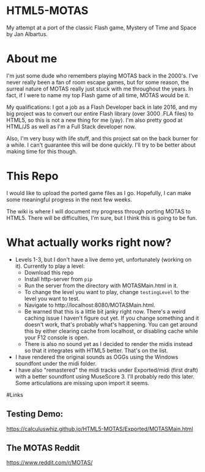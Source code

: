 # HTML5-MOTAS
My attempt at a port of the classic Flash game, Mystery of Time and Space by Jan Albartus.

# About me
I'm just some dude who remembers playing MOTAS back in the 2000's. I've never really been a fan of room escape games, but for some reason, the surreal nature of MOTAS really just stuck with me throughout the years. In fact, if I were to name my top Flash game of all time, MOTAS would be it.

My qualifications: I got a job as a Flash Developer back in late 2016, and my big project was to convert our entire Flash library (over 3000 .FLA files) to HTML5, so this is not a new thing for me (yay). I'm also pretty good at HTML/JS as well as I'm a Full Stack developer now.

Also, I'm very busy with life stuff, and this project sat on the back burner for a while. I can't guarantee this will be done quickly. I'll try to be better about making time for this though.

# This Repo
I would like to upload the ported game files as I go. Hopefully, I can make some meaningful progress in the next few weeks.

The wiki is where I will document my progress through porting MOTAS to HTML5. There will be difficulties, I'm sure, but I think this is going to be fun.

# What actually works right now?
- Levels 1-3, but I don't have a live demo yet, unfortunately (working on it). Currently to play a level:
	- Download this repo
	- Install http-server from `pip`
	- Run the server from the directory with MOTASMain.html in it.
	- To change the level you want to play, change `testingLevel` to the level you want to test.
	- Navigate to http://localhost:8080/MOTASMain.html.
	- Be warned that this is a little bit janky right now. There's a weird caching issue I haven't figure out yet. If you change something and it doesn't work, that's probably what's happening. You can get around this by either clearing cache from localhost, or disabling cache while your F12 console is open.
	- There is also no sound yet as I decided to render the midis instead so that it integrates with HTML5 better. That's on the list.
- I have rendered the original sounds as OGGs using the Windows soundfont under the midi folder.
- I have also "remastered" the midi tracks under Exported/midi (first draft) with a better soundfont using MuseScore 3. I'll probably redo this later. Some articulations are missing upon import it seems.

#Links
## Testing Demo:
https://calculuswhiz.github.io/HTML5-MOTAS/Exported/MOTASMain.html

## The MOTAS Reddit
https://www.reddit.com/r/MOTAS/
